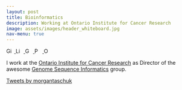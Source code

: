 ```yaml
---
layout: post
title: Bioinformatics
description: Working at Ontario Institute for Cancer Research
image: assets/images/header_whiteboard.jpg
nav-menu: true
---
```


<a href="https://github.com/morgantaschuk" alt="Github" style="border-bottom:none;">
  <img src="{{ "/assets/images/GitHub-Mark-16px.png" | absolute_url }}" alt="Github icon"  style="width:1em;margin-right:.5em;background:white;">
</a>
<a href="https://ca.linkedin.com/in/morgantaschuk" style="border-bottom:none;">
  <img src="{{ "/assets/images/linkedin_16px.png" | absolute_url }}" alt="LinkedIN icon"  style="width:1em;margin-right:.5em;background:white;">
</a>
<a href="https://scholar.google.ca/citations?user=8Q7rEwYAAAAJ&hl=en" style="border-bottom:none;">
  <img src="{{ "/assets/images/gscholar.png" | absolute_url }}" style="width:1em;margin-right:.5em;background:white;" alt="Google Scholar">
</a>
<a href="https://publons.com/a/1225479/" rel="noopener noreferrer" style="vertical-align:top;" style="border-bottom:none;">
  <img src="{{ "/assets/images/publons.png" | absolute_url }}" style="width:1em;margin-right:.5em;" alt="Publons icon">
</a>
<a href="https://orcid.org/0000-0003-0677-6902" target="orcid.widget" rel="noopener noreferrer" style="vertical-align:top;border-bottom:none;">
  <img src="{{ "/assets/images/ORCIDiD_icon16x16.png" | absolute_url }}" style="width:1em;margin-right:.5em;" alt="ORCID iD icon">
</a>


I work at the [Ontario Institute for Cancer Research](https://oicr.on.ca) as Director of the awesome
<a href="https://github.com/oicr-gsi" alt="OICR Genome Sequence Informatics group on Github">Genome Sequence Informatics</a>
group.


<a class="twitter-timeline" data-lang="en" data-width="600" data-theme="dark" href="https://twitter.com/morgantaschuk?ref_src=twsrc%5Etfw">Tweets by morgantaschuk</a> <script async src="https://platform.twitter.com/widgets.js" charset="utf-8"></script>
